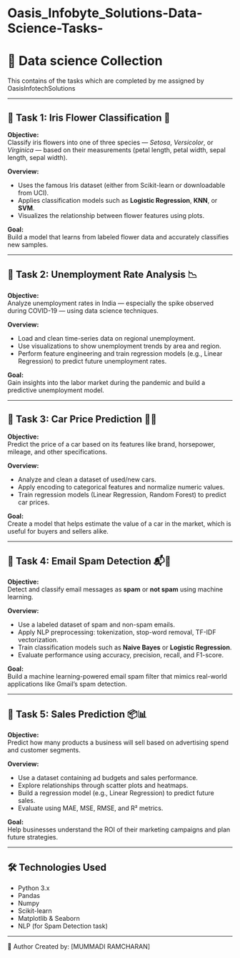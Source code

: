 # Oasis_Infobyte_Solutions-Data-Science-Tasks-
# 🤖 Data science Collection
This contains of the tasks which are completed by me assigned by OasisInfotechSolutions


---

## 📌 Task 1: Iris Flower Classification 🌸

**Objective:**  
Classify iris flowers into one of three species — *Setosa*, *Versicolor*, or *Virginica* — based on their measurements (petal length, petal width, sepal length, sepal width).

**Overview:**
- Uses the famous Iris dataset (either from Scikit-learn or downloadable from UCI).
- Applies classification models such as **Logistic Regression**, **KNN**, or **SVM**.
- Visualizes the relationship between flower features using plots.

**Goal:**  
Build a model that learns from labeled flower data and accurately classifies new samples.

---

## 📌 Task 2: Unemployment Rate Analysis 📉

**Objective:**  
Analyze unemployment rates in India — especially the spike observed during COVID-19 — using data science techniques.

**Overview:**
- Load and clean time-series data on regional unemployment.
- Use visualizations to show unemployment trends by area and region.
- Perform feature engineering and train regression models (e.g., Linear Regression) to predict future unemployment rates.

**Goal:**  
Gain insights into the labor market during the pandemic and build a predictive unemployment model.

---

## 📌 Task 3: Car Price Prediction 🚗💸

**Objective:**  
Predict the price of a car based on its features like brand, horsepower, mileage, and other specifications.

**Overview:**
- Analyze and clean a dataset of used/new cars.
- Apply encoding to categorical features and normalize numeric values.
- Train regression models (Linear Regression, Random Forest) to predict car prices.

**Goal:**  
Create a model that helps estimate the value of a car in the market, which is useful for buyers and sellers alike.

---

## 📌 Task 4: Email Spam Detection 📬🚫

**Objective:**  
Detect and classify email messages as **spam** or **not spam** using machine learning.

**Overview:**
- Use a labeled dataset of spam and non-spam emails.
- Apply NLP preprocessing: tokenization, stop-word removal, TF-IDF vectorization.
- Train classification models such as **Naive Bayes** or **Logistic Regression**.
- Evaluate performance using accuracy, precision, recall, and F1-score.

**Goal:**  
Build a machine learning-powered email spam filter that mimics real-world applications like Gmail’s spam detection.

---

## 📌 Task 5: Sales Prediction 📦📊

**Objective:**  
Predict how many products a business will sell based on advertising spend and customer segments.

**Overview:**
- Use a dataset containing ad budgets and sales performance.
- Explore relationships through scatter plots and heatmaps.
- Build a regression model (e.g., Linear Regression) to predict future sales.
- Evaluate using MAE, MSE, RMSE, and R² metrics.

**Goal:**  
Help businesses understand the ROI of their marketing campaigns and plan future strategies.

---

## 🛠 Technologies Used

- Python 3.x
- Pandas
- Numpy
- Scikit-learn
- Matplotlib & Seaborn
- NLP (for Spam Detection task)

---


📃 Author
Created by: [MUMMADI RAMCHARAN]
